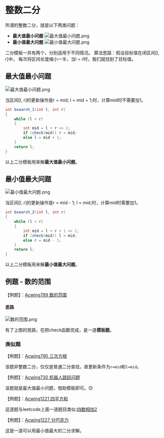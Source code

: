 # 整数二分

所谓的整数二分，就是以下两类问题：

- **最大值最小问题**
    ![最大值最小问题.png](https://i.loli.net/2020/02/11/3r7XMwAgmo6JnEQ.png)
- **最小值最大问题**
    ![最小值最大问题.png](https://i.loli.net/2020/02/11/L8Op5MfuDxARh7s.png)

二分模板一共有两个，分别适用于不同情况。
算法思路：假设目标值在闭区间[l, r]中， 每次将区间长度缩小一半，当l = r时，我们就找到了目标值。

## 最大值最小问题

 ![最大值最小问题.png](https://i.loli.net/2020/02/11/3r7XMwAgmo6JnEQ.png)

当区间[l, r]的更新操作是r = mid; l = mid + 1;时，计算mid时不需要加1。

```java
int bsearch_1(int l, int r)
{
    while (l < r)
    {
        int mid = l + r >> 1;
        if (check(mid)) r = mid;
        else l = mid + 1;
    }
    return l;
}
```

以上二分模板用来解**最大值最小问题**。

## 最小值最大问题

![最小值最大问题.png](https://i.loli.net/2020/02/11/L8Op5MfuDxARh7s.png)

当区间[l, r]的更新操作是r = mid - 1; l = mid;时，计算mid时需要加1。

```java
int bsearch_2(int l, int r)
{
    while (l < r)
    {
        int mid = l + r + 1 >> 1;
        if (check(mid)) l = mid;
        else r = mid - 1;
    }
    return l;
}
```

以上二分模板用来解**最小值最大问题**。

## 例题 - 数的范围

【例题】：[Acwing789 数的范围](https://www.acwing.com/problem/content/791/)

#### 思路

![数的范围.png](https://i.loli.net/2020/02/11/QhqO2J8CBEySPW5.png)

有了上图的思路，在把check函数完成，是一道**模板题**。

### 类似题

【例题】：[Acwing790 三次方根](https://www.acwing.com/problem/content/792/)

该题非整数二分，仅仅是普通二分查找，故更新条件为`r=mid`和`l=mid`。

【例题】：[Acwing730 机器人跳跃问题](https://www.acwing.com/problem/content/732/)

该题就是最大值最小问题，借助模板即可。😊

【例题】：[Acwing1221 四平方和](https://www.acwing.com/problem/content/1223/)

这道题与leetcode上面一道题目类似:[四数相加2](https://leetcode-cn.com/problems/4sum-ii/)

【例题】：[Acwing1227 分巧克力](https://www.acwing.com/problem/content/1229/)

这是一道可以用最小值最大的二分求解。